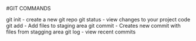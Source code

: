 #GIT COMMANDS

git init - create a new git repo
git status - view changes to your project code
git add - Add files to staging area
git commit - Creates new commit with files from stagging area
git log - view recent commits